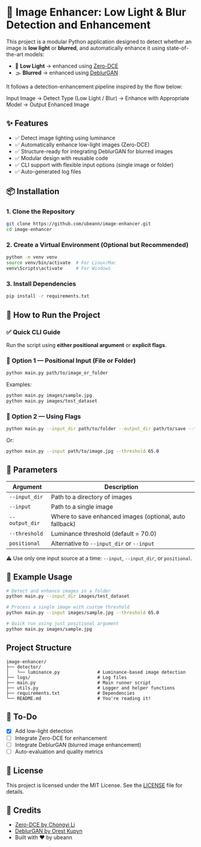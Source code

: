 # 🧠 Image Enhancer: Low Light & Blur Detection and Enhancement

This project is a modular Python application designed to detect whether an image is **low light** or **blurred**, and automatically enhance it using state-of-the-art models:

- 🔦 **Low Light** → enhanced using [Zero-DCE](https://github.com/Li-Chongyi/Zero-DCE)
- 🌫 **Blurred** → enhanced using [DeblurGAN](https://github.com/KupynOrest/DeblurGAN)

It follows a detection-enhancement pipeline inspired by the flow below:

Input Image → Detect Type (Low Light / Blur) → Enhance with Appropriate Model → Output Enhanced Image

## ✨ Features

- ✅ Detect image lighting using luminance
- ✅ Automatically enhance low-light images (Zero-DCE)
- ✅ Structure-ready for integrating DeblurGAN for blurred images
- ✅ Modular design with reusable code
- ✅ CLI support with flexible input options (single image or folder)
- ✅ Auto-generated log files

## 📦 Installation

### 1. Clone the Repository
```bash
git clone https://github.com/ubeann/image-enhancer.git
cd image-enhancer
```

### 2. Create a Virtual Environment (Optional but Recommended)
```bash
python -m venv venv
source venv/bin/activate  # For Linux/Mac
venv\Scripts\activate     # For Windows
```

### 3. Install Dependencies
```bash
pip install -r requirements.txt
```

## 🚀 How to Run the Project

### ✅ Quick CLI Guide

Run the script using **either positional argument** or **explicit flags**.

### 🔹 Option 1 — Positional Input (File or Folder)
```bash
python main.py path/to/image_or_folder
```
Examples:
```bash
python main.py images/sample.jpg
python main.py images/test_dataset
```

### 🔹 Option 2 — Using Flags
```bash
python main.py --input_dir path/to/folder --output_dir path/to/save --threshold 70.0
```
Or:
```bash
python main.py --input path/to/image.jpg --threshold 65.0
```

## 🧠 Parameters
| Argument       | Description                                             |
| -------------- | ------------------------------------------------------- |
| `--input_dir`  | Path to a directory of images                           |
| `--input`      | Path to a single image                                  |
| `--output_dir` | Where to save enhanced images (optional, auto fallback) |
| `--threshold`  | Luminance threshold (default = 70.0)                    |
| `positional`   | Alternative to `--input_dir` or `--input`               |

⚠️ Use only one input source at a time: `--input`, `--input_dir`, or `positional`.

## 🧪 Example Usage
```bash
# Detect and enhance images in a folder
python main.py --input_dir images/test_dataset

# Process a single image with custom threshold
python main.py --input images/sample.jpg --threshold 65.0

# Quick run using just positional argument
python main.py images/sample.jpg
```

## Project Structure
```
image-enhancer/
├── detector/
│   └── luminance.py              # Luminance-based image detection
├── logs/                         # Log files
├── main.py                       # Main runner script
├── utils.py                      # Logger and helper functions
├── requirements.txt              # Dependencies
└── README.md                     # You're reading it!
```

## 🧩 To-Do
- [x] Add low-light detection
- [ ] Integrate Zero-DCE for enhancement
- [ ] Integrate DeblurGAN (blurred image enhancement)
- [ ] Auto-evaluation and quality metrics

## 📜 License
This project is licensed under the MIT License. See the [LICENSE](LICENSE) file for details.

## 🙏 Credits
- [Zero-DCE by Chongyi Li](https://github.com/Li-Chongyi/Zero-DCE)
- [DeblurGAN by Orest Kupyn](https://github.com/KupynOrest/DeblurGAN)
- Built with ❤️ by ubeann